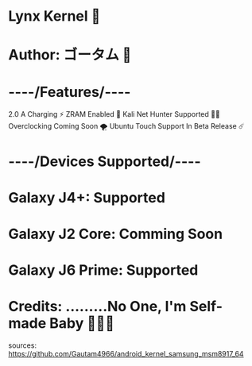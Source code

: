 # Lynx Kernel 🌊
# Author: ゴータム 🦁

# ----/Features/----
 2.0 A Charging ⚡️
 ZRAM Enabled 🔮
 Kali Net Hunter Supported 👨‍💻 
 Overclocking Coming Soon 🌪
 Ubuntu Touch Support In Beta Release ☄️

# ----/Devices Supported/----

# Galaxy J4+: Supported
# Galaxy J2 Core: Comming Soon
# Galaxy J6 Prime: Supported

# Credits: .........No One, I'm Self-made Baby  👑😉👑
sources: https://github.com/Gautam4966/android_kernel_samsung_msm8917_64
